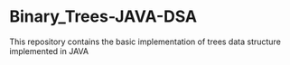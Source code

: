 # Binary_Trees-JAVA-DSA
This repository contains the basic implementation of trees data structure implemented in JAVA
